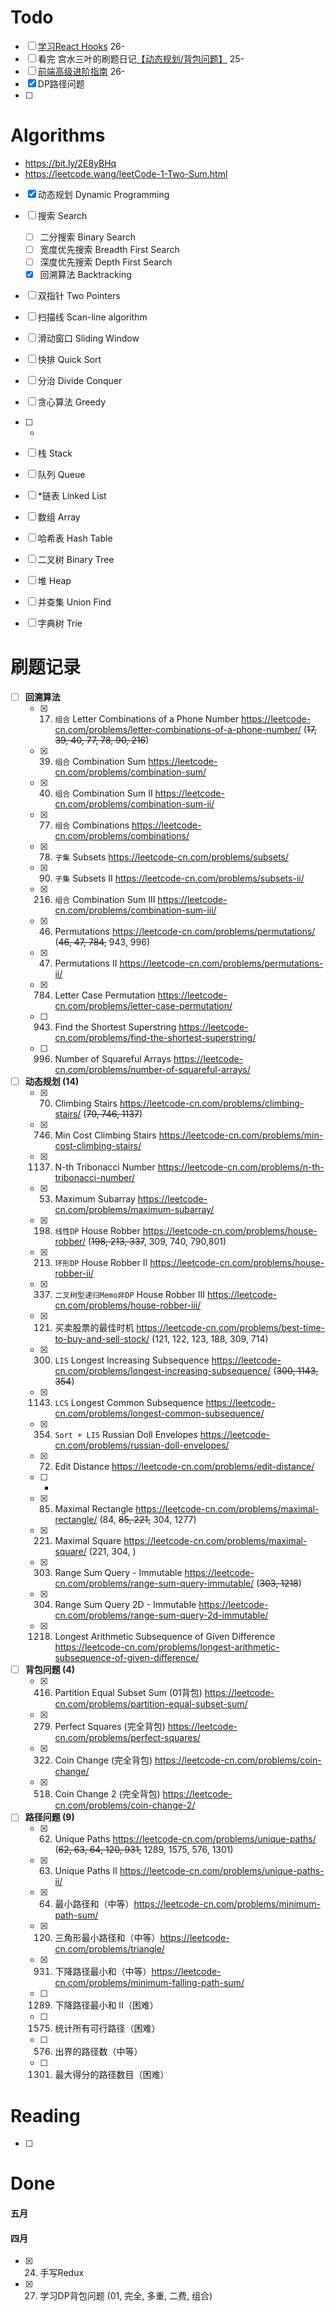 # Todo

- [ ] [学习React Hooks](https://zh-hans.reactjs.org/docs/hooks-intro.html) 26-
- [ ] 看完 宫水三叶的刷题日记[【动态规划/背包问题】](https://mp.weixin.qq.com/mp/appmsgalbum?__biz=MzU4NDE3MTEyMA==&action=getalbum&album_id=1751702161341628417&scene=173&from_msgid=2247486107&from_itemidx=1&count=3&nolastread=1#wechat_redirect) 25-
- [ ] [前端高级进阶指南](https://github.com/sl1673495/blogs/issues/37) 26-
- [x] DP路径问题
- [ ] 



# Algorithms 

- https://bit.ly/2E8yBHq
- https://leetcode.wang/leetCode-1-Two-Sum.html
- [x] 动态规划 Dynamic Programming  
- [ ] 搜索 Search
  - [ ] 二分搜索 Binary Search  
  - [ ] 宽度优先搜索 Breadth First Search  
  - [ ] 深度优先搜索 Depth First Search 
  - [x] 回溯算法 Backtracking  
- [ ] 双指针 Two Pointers  
- [ ] 扫描线 Scan-line algorithm  
- [ ] 滑动窗口 Sliding Window  
- [ ] 快排 Quick Sort  
- [ ] 分治 Divide Conquer  
- [ ] 贪心算法 Greedy  
- [ ] -
- [ ] 栈 Stack  
- [ ] 队列 Queue  
- [ ] *链表 Linked List  
- [ ] 数组 Array  
- [ ] 哈希表 Hash Table  
- [ ] 二叉树 Binary Tree   
- [ ] 堆 Heap  
- [ ] 并查集 Union Find  
- [ ] 字典树 Trie  





# 刷题记录
- [ ] **回溯算法**
  - [x] 17. `组合` Letter Combinations of a Phone Number  https://leetcode-cn.com/problems/letter-combinations-of-a-phone-number/ (~~17, 39, 40, 77, 78, 90, 216~~)
  - [x] 39. `组合` Combination Sum  https://leetcode-cn.com/problems/combination-sum/
  - [x] 40. `组合` Combination Sum II  https://leetcode-cn.com/problems/combination-sum-ii/
  - [x] 77. `组合` Combinations  https://leetcode-cn.com/problems/combinations/
  - [x] 78. `子集` Subsets  https://leetcode-cn.com/problems/subsets/ 
  - [x] 90. `子集` Subsets II  https://leetcode-cn.com/problems/subsets-ii/
  - [x] 216. `组合` Combination Sum III  https://leetcode-cn.com/problems/combination-sum-iii/
  - [x] 46. Permutations  https://leetcode-cn.com/problems/permutations/ (~~46, 47, 784,~~ 943, 996)
  - [x] 47. Permutations II  https://leetcode-cn.com/problems/permutations-ii/
  - [x] 784. Letter Case Permutation  https://leetcode-cn.com/problems/letter-case-permutation/
  - [ ] 943. Find the Shortest Superstring  https://leetcode-cn.com/problems/find-the-shortest-superstring/
  - [ ] 996. Number of Squareful Arrays  https://leetcode-cn.com/problems/number-of-squareful-arrays/

- [ ] **动态规划 (14)**
  - [x] 70. Climbing Stairs https://leetcode-cn.com/problems/climbing-stairs/ (~~70, 746, 1137~~)
  - [x] 746. Min Cost Climbing Stairs https://leetcode-cn.com/problems/min-cost-climbing-stairs/
  - [x] 1137. N-th Tribonacci Number https://leetcode-cn.com/problems/n-th-tribonacci-number/
  - [x] 53. Maximum Subarray https://leetcode-cn.com/problems/maximum-subarray/
  - [x] 198. `线性DP` House Robber https://leetcode-cn.com/problems/house-robber/    (~~198, 213, 337~~, 309, 740, 790,801) 
  - [x] 213. `环形DP` House Robber II https://leetcode-cn.com/problems/house-robber-ii/  
  - [x] 337. `二叉树型递归Memo非DP` House Robber III https://leetcode-cn.com/problems/house-robber-iii/  
  - [x] 121. 买卖股票的最佳时机 https://leetcode-cn.com/problems/best-time-to-buy-and-sell-stock/ (121, 122, 123, 188, 309, 714)
  - [x] 300. `LIS` Longest Increasing Subsequence https://leetcode-cn.com/problems/longest-increasing-subsequence/ (~~300, 1143, 354~~)
  - [x] 1143. `LCS` Longest Common Subsequence https://leetcode-cn.com/problems/longest-common-subsequence/
  - [x] 354. `Sort + LIS` Russian Doll Envelopes https://leetcode-cn.com/problems/russian-doll-envelopes/
  - [x] 72. Edit Distance https://leetcode-cn.com/problems/edit-distance/
  - [ ] -
  - [x] 85. Maximal Rectangle  https://leetcode-cn.com/problems/maximal-rectangle/ (84, ~~85, 221,~~ 304, 1277)
  - [x] 221. Maximal Square  https://leetcode-cn.com/problems/maximal-square/ (221, 304, )
  - [x] 303. Range Sum Query - Immutable  https://leetcode-cn.com/problems/range-sum-query-immutable/ (~~303, 1218~~)
  - [x] 304. Range Sum Query 2D - Immutable  https://leetcode-cn.com/problems/range-sum-query-2d-immutable/
  - [x] 1218. Longest Arithmetic Subsequence of Given Difference https://leetcode-cn.com/problems/longest-arithmetic-subsequence-of-given-difference/

- [ ] **背包问题 (4)** 
	- [x] 416. Partition Equal Subset Sum (01背包) https://leetcode-cn.com/problems/partition-equal-subset-sum/
	- [x] 279. Perfect Squares (完全背包) https://leetcode-cn.com/problems/perfect-squares/
	- [x] 322. Coin Change (完全背包) https://leetcode-cn.com/problems/coin-change/
	- [x] 518. Coin Change 2 (完全背包) https://leetcode-cn.com/problems/coin-change-2/
- [ ] **路径问题 (9)** 
	- [x] 62. Unique Paths  https://leetcode-cn.com/problems/unique-paths/ (~~62, 63, 64, 120, 931,~~ 1289, 1575, 576, 1301)
	- [x] 63. Unique Paths II https://leetcode-cn.com/problems/unique-paths-ii/
	- [x] 64. 最小路径和（中等）https://leetcode-cn.com/problems/minimum-path-sum/
	- [x] 120. 三角形最小路径和（中等）https://leetcode-cn.com/problems/triangle/
	- [x] 931. 下降路径最小和（中等）https://leetcode-cn.com/problems/minimum-falling-path-sum/
	- [ ] 1289. 下降路径最小和 II（困难）
	- [ ] 1575. 统计所有可行路径（困难）
	- [ ] 576. 出界的路径数（中等）
	- [ ] 1301. 最大得分的路径数目（困难）





# Reading 

- [ ] 



# Done

#### 五月



#### 四月

- [x] 24. 手写Redux
- [x] 27. 学习DP背包问题 (01, 完全, 多重, 二费, 组合)

